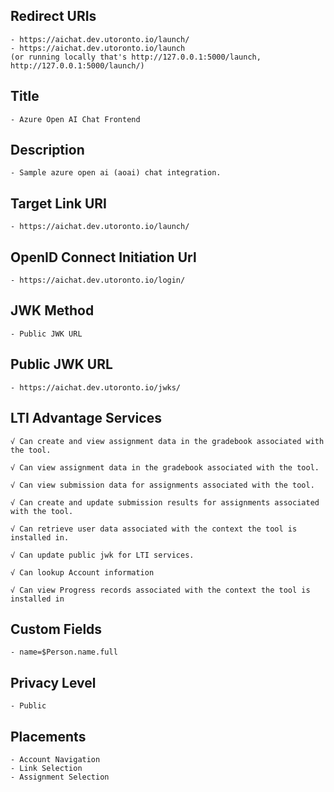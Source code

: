 ## Redirect URIs
	- https://aichat.dev.utoronto.io/launch/
	- https://aichat.dev.utoronto.io/launch
	(or running locally that's http://127.0.0.1:5000/launch, http://127.0.0.1:5000/launch/)
## Title
	- Azure Open AI Chat Frontend
	
## Description
	- Sample azure open ai (aoai) chat integration.
	
## Target Link URI
	- https://aichat.dev.utoronto.io/launch/
	
## OpenID Connect Initiation Url
	- https://aichat.dev.utoronto.io/login/
	
## JWK Method
	- Public JWK URL
	
## Public JWK URL
	- https://aichat.dev.utoronto.io/jwks/
	
## LTI Advantage Services 
	√ Can create and view assignment data in the gradebook associated with the tool.
	
	√ Can view assignment data in the gradebook associated with the tool.
	
	√ Can view submission data for assignments associated with the tool.
	
	√ Can create and update submission results for assignments associated with the tool.
	
	√ Can retrieve user data associated with the context the tool is installed in.
	
	√ Can update public jwk for LTI services.
	
	√ Can lookup Account information
	
	√ Can view Progress records associated with the context the tool is installed in
	
## Custom Fields
	- name=$Person.name.full

## Privacy Level
	- Public
	
## Placements
	- Account Navigation
	- Link Selection
	- Assignment Selection